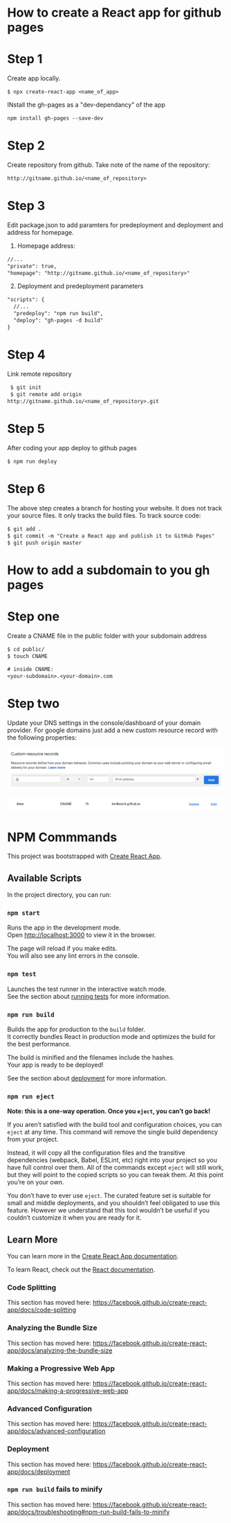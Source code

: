 
# How to create a React app for github pages

# Step 1

Create app locally.
```
$ npx create-react-app <name_of_app>

```
INstall the gh-pages as a "dev-dependancy" of the app 

```
npm install gh-pages --save-dev

```


# Step 2

Create repository from github. Take note of the name of the repository:

```
http://gitname.github.io/<name_of_repository>
```

# Step 3

Edit package.json to add paramters for predeployment and deployment and address for homepage.

1. Homepage address:

```
//...
"private": true,
"homepage": "http://gitname.github.io/<name_of_repository>"

```

2. Deployment and predeployment parameters
```
"scripts": {
  //...
  "predeploy": "npm run build",
  "deploy": "gh-pages -d build"
}
```

# Step 4
Link remote repository

```
 $ git init
 $ git remote add origin http://gitname.github.io/<name_of_repository>.git

```

# Step 5
After coding your app deploy to github pages

```
$ npm run deploy
```

# Step 6
The above step creates a branch for hosting your website. It does not track your source files. It only tracks the build files. To track source code:

```
$ git add .
$ git commit -m "Create a React app and publish it to GitHub Pages"
$ git push origin master
```

# How to add a subdomain to you gh pages

# Step one

Create a CNAME file in the public folder with your subdomain address

```
$ cd public/
$ touch CNAME

```

```
# inside CNAME:
<your-subdomain>.<your-domain>.com
```

# Step two

Update your DNS settings in the console/dashboard of your domain provider. For google domains just add a new custom resource record with the following properties:

![blank](gdomains_custom.png)

![filled](gdomains_record.png)



# NPM Commmands

This project was bootstrapped with [Create React App](https://github.com/facebook/create-react-app).

## Available Scripts

In the project directory, you can run:

### `npm start`

Runs the app in the development mode.<br />
Open [http://localhost:3000](http://localhost:3000) to view it in the browser.

The page will reload if you make edits.<br />
You will also see any lint errors in the console.

### `npm test`

Launches the test runner in the interactive watch mode.<br />
See the section about [running tests](https://facebook.github.io/create-react-app/docs/running-tests) for more information.

### `npm run build`

Builds the app for production to the `build` folder.<br />
It correctly bundles React in production mode and optimizes the build for the best performance.

The build is minified and the filenames include the hashes.<br />
Your app is ready to be deployed!

See the section about [deployment](https://facebook.github.io/create-react-app/docs/deployment) for more information.

### `npm run eject`

**Note: this is a one-way operation. Once you `eject`, you can’t go back!**

If you aren’t satisfied with the build tool and configuration choices, you can `eject` at any time. This command will remove the single build dependency from your project.

Instead, it will copy all the configuration files and the transitive dependencies (webpack, Babel, ESLint, etc) right into your project so you have full control over them. All of the commands except `eject` will still work, but they will point to the copied scripts so you can tweak them. At this point you’re on your own.

You don’t have to ever use `eject`. The curated feature set is suitable for small and middle deployments, and you shouldn’t feel obligated to use this feature. However we understand that this tool wouldn’t be useful if you couldn’t customize it when you are ready for it.

## Learn More

You can learn more in the [Create React App documentation](https://facebook.github.io/create-react-app/docs/getting-started).

To learn React, check out the [React documentation](https://reactjs.org/).

### Code Splitting

This section has moved here: https://facebook.github.io/create-react-app/docs/code-splitting

### Analyzing the Bundle Size

This section has moved here: https://facebook.github.io/create-react-app/docs/analyzing-the-bundle-size

### Making a Progressive Web App

This section has moved here: https://facebook.github.io/create-react-app/docs/making-a-progressive-web-app

### Advanced Configuration

This section has moved here: https://facebook.github.io/create-react-app/docs/advanced-configuration

### Deployment

This section has moved here: https://facebook.github.io/create-react-app/docs/deployment

### `npm run build` fails to minify

This section has moved here: https://facebook.github.io/create-react-app/docs/troubleshooting#npm-run-build-fails-to-minify
